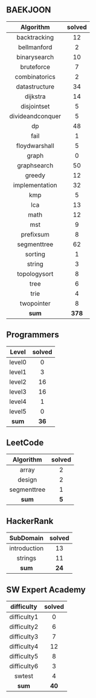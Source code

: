 ## BAEKJOON
|    Algorithm    | solved |
| :-------------: | :----: |
|backtracking|12|
|bellmanford|2|
|binarysearch|10|
|bruteforce|7|
|combinatorics|2|
|datastructure|34|
|dijkstra|14|
|disjointset|5|
|divideandconquer|5|
|dp|48|
|fail|1|
|floydwarshall|5|
|graph|0|
|graphsearch|50|
|greedy|12|
|implementation|32|
|kmp|5|
|lca|13|
|math|12|
|mst|9|
|prefixsum|8|
|segmenttree|62|
|sorting|1|
|string|3|
|topologysort|8|
|tree|6|
|trie|4|
|twopointer|8|
| **sum** | **378**|

## Programmers
|    Level    | solved |
| :-------------: | :----: |
|level0|0|
|level1|3|
|level2|16|
|level3|16|
|level4|1|
|level5|0|
| **sum** | **36**|

## LeetCode
|    Algorithm    | solved |
| :-------------: | :----: |
|array|2|
|design|2|
|segmenttree|1|
| **sum** | **5**|

## HackerRank
|    SubDomain    | solved |
| :-------------: | :----: |
|introduction|13|
|strings|11|
| **sum** | **24**|

## SW Expert Academy
|    difficulty    | solved |
| :-------------: | :----: |
|difficulty1|0|
|difficulty2|6|
|difficulty3|7|
|difficulty4|12|
|difficulty5|8|
|difficulty6|3|
|swtest|4|
| **sum** | **40**|

